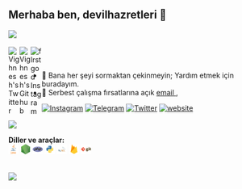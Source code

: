 ## Merhaba ben, devilhazretleri 👋

![](https://komarev.com/ghpvc/?username=devilhazretleri)

<a href="https://twitter.com/devilhazretleri">
  <img align="left" alt="Vighnesh's Twitter" width="22px" src="https://cdn.jsdelivr.net/npm/simple-icons@v3/icons/twitter.svg" />
</a>
<a href="https://github.com/devilhazretleri">
  <img align="left" alt="Vighnesh's Github" width="22px" src="https://cdn.jsdelivr.net/npm/simple-icons@v3/icons/github.svg" />
</a>
<a href="https://www.instagram.com/flrstgod/">
  <img align="left" alt="flrstgod Instagram" width="22px" src="https://cdn.jsdelivr.net/npm/simple-icons@v3/icons/instagram.svg" />
</a>


<br/>
<br/>

- 💬 Bana her şeyi sormaktan çekinmeyin; Yardım etmek için buradayım.
- 💼 Serbest çalışma fırsatlarına açık [email ](mailto:devilhazretleri@gmail.com),

[![Instagram](https://img.shields.io/badge/Instagram-E4405F?style=for-the-badge&logo=instagram&logoColor=white)](https://www.instagram.com/flrstgod)
[![Telegram](https://img.shields.io/badge/Telegram-2CA5E0?style=for-the-badge&logo=telegram&logoColor=white)](https://t.me/polatalemdar330)
[![Twitter](https://img.shields.io/badge/Twitter-1DA1F2?style=for-the-badge&logo=twitter&logoColor=white)](https://twitter.com/devilhazretleri)
[![website](https://img.shields.io/badge/PortfolioWebsite-website-2648ff?style=flat-square&logo=google-chrome)](https://devilhazretleri.github.io)

<a href="https://github.com/devilhazretleri">
<img align="center" src="https://imagedelivery.net/jx4kBRxB5X0ZqZJVZBbWzA/db4bac1f-02c4-42cf-82cc-baf75890a200/1920x1080" />
</a>


**Diller ve araçlar:**  
<code><img height="20" src="https://raw.githubusercontent.com/github/explore/80688e429a7d4ef2fca1e82350fe8e3517d3494d/topics/java/java.png"></code>
<code><img height="20" src="https://raw.githubusercontent.com/github/explore/80688e429a7d4ef2fca1e82350fe8e3517d3494d/topics/nodejs/nodejs.png"></code>
<code><img height="20" src="https://raw.githubusercontent.com/github/explore/80688e429a7d4ef2fca1e82350fe8e3517d3494d/topics/php/php.png"></code>
<code><img height="20" src="https://raw.githubusercontent.com/github/explore/80688e429a7d4ef2fca1e82350fe8e3517d3494d/topics/python/python.png"></code>
<code><img height="20" src="https://raw.githubusercontent.com/github/explore/80688e429a7d4ef2fca1e82350fe8e3517d3494d/topics/mysql/mysql.png"></code>
<code><img height="20" src="https://raw.githubusercontent.com/github/explore/80688e429a7d4ef2fca1e82350fe8e3517d3494d/topics/firebase/firebase.png"></code>
<code><img height="20" src="https://raw.githubusercontent.com/github/explore/80688e429a7d4ef2fca1e82350fe8e3517d3494d/topics/git/git.png"></code>

<br/>

<a href="https://github.com/devilhazretleri">
<img align="center" src="https://imagedelivery.net/jx4kBRxB5X0ZqZJVZBbWzA/fbbe831d-9469-4b06-444e-b611f5d9ab00/1920x1080" />
</a>




























